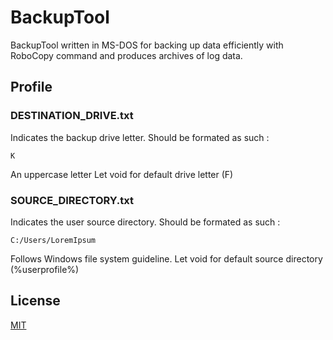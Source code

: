 # BackupTool
BackupTool written in MS-DOS for backing up data efficiently with RoboCopy command and produces archives of log data.

## Profile
### DESTINATION_DRIVE.txt
Indicates the backup drive letter.
Should be formated as such : 
```
K
```
An uppercase letter
Let void for default drive letter (F)

### SOURCE_DIRECTORY.txt
Indicates the user source directory.
Should be formated as such : 
```
C:/Users/LoremIpsum
```
Follows Windows file system guideline.
Let void for default source directory (%userprofile%)

## License
[MIT](https://choosealicense.com/licenses/mit/)
